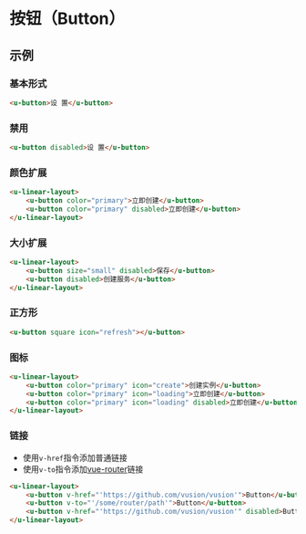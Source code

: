 # 按钮（Button）

## 示例
### 基本形式

``` html
<u-button>设 置</u-button>
```

### 禁用

``` html
<u-button disabled>设 置</u-button>
```

### 颜色扩展

``` html
<u-linear-layout>
    <u-button color="primary">立即创建</u-button>
    <u-button color="primary" disabled>立即创建</u-button>
</u-linear-layout>
```

### 大小扩展

``` html
<u-linear-layout>
    <u-button size="small" disabled>保存</u-button>
    <u-button disabled>创建服务</u-button>
</u-linear-layout>
```

### 正方形

``` html
<u-button square icon="refresh"></u-button>
```

### 图标

``` html
<u-linear-layout>
    <u-button color="primary" icon="create">创建实例</u-button>
    <u-button color="primary" icon="loading">立即创建</u-button>
    <u-button color="primary" icon="loading" disabled>立即创建</u-button>
</u-linear-layout>
```

### 链接

- 使用`v-href`指令添加普通链接
- 使用`v-to`指令添加[vue-router](https://router.vuejs.org)链接

``` html
<u-linear-layout>
    <u-button v-href="'https://github.com/vusion/vusion'">Button</u-button>
    <u-button v-to="'/some/router/path'">Button</u-button>
    <u-button v-href="'https://github.com/vusion/vusion'" disabled>Button</u-button>
</u-linear-layout>
```
